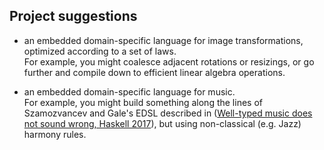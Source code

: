 ## Project suggestions 

* an embedded domain-specific language for image transformations, optimized according to a set of laws.  
  For example, you might coalesce adjacent rotations or resizings, or go further and compile down to efficient linear algebra operations.

* an embedded domain-specific language for music.  
  For example, you might build something along the lines of Szamozvancev and Gale's EDSL described in ([Well-typed music does not sound wrong, Haskell 2017](https://dl.acm.org/citation.cfm?id=3122964)), but using non-classical (e.g. Jazz) harmony rules.
